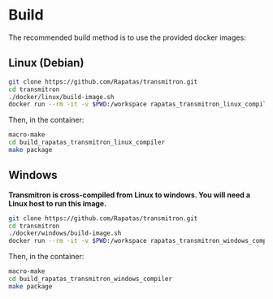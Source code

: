 # Build

The recommended build method is to use the provided docker images:

## Linux (Debian)

```bash
git clone https://github.com/Rapatas/transmitron.git
cd transmitron
./docker/linux/build-image.sh
docker run --rm -it -v $PWD:/workspace rapatas_transmitron_linux_compiler bash
```

Then, in the container:

```bash
macro-make
cd build_rapatas_transmitron_linux_compiler
make package
```

## Windows

**Transmitron is cross-compiled from Linux to windows. You will need a Linux
host to run this image.**

```bash
git clone https://github.com/Rapatas/transmitron.git
cd transmitron
./docker/windows/build-image.sh
docker run --rm -it -v $PWD:/workspace rapatas_transmitron_windows_compiler bash
```

Then, in the container:

```bash
macro-make
cd build_rapatas_transmitron_windows_compiler
make package
```
